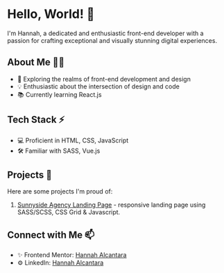 # Hello, World! 👋

I'm Hannah, a dedicated and enthusiastic front-end developer with a passion for crafting exceptional and visually stunning digital experiences.

## About Me 👩‍💻

- 🚀 Exploring the realms of front-end development and design
- 💡 Enthusiastic about the intersection of design and code
- 📚 Currently learning React.js

## Tech Stack ⚡

- 💻 Proficient in HTML, CSS, JavaScript
- 🛠️ Familiar with SASS, Vue.js

## Projects 🚀

Here are some projects I'm proud of:

1. [Sunnyside Agency Landing Page](https://oceangroupca.com/) - responsive landing page using SASS/SCSS, CSS Grid & Javascript.
<!--2. [Notification Page](link-to-project-2) - Brief description.
3. [Project Name 3](link-to-project-3) - Brief description.
-->

## Connect with Me 📫

- ✨ Frontend Mentor: [Hannah Alcantara](https://www.frontendmentor.io/profile/hannah-alcantara)
- ⚙️ LinkedIn: [Hannah Alcantara](https://www.linkedin.com/in/hannah-alcantara)
<!-- - 🌐 Portfolio: [Hannah Alcantara](https://hannah-alcantara.github.io/personal-portfolio/) -->
<!-- - 📫 Gmail: hannah.alcantara14@gmail.com-->
